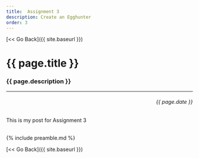 ```yaml
---
title:  Assignment 3
description: Create an Egghunter
order: 3
---
```


[&lt;&lt; Go Back]({{ site.baseurl }})


# {{ page.title }}
### {{ page.description }}
___
<div style="text-align:right;direction:ltr;margin-left:1em;"><h6>{{ page.date }}</h6></div>

This is my post for Assignment 3


<br>
{% include preamble.md %}

[&lt;&lt; Go Back]({{ site.baseurl }})

